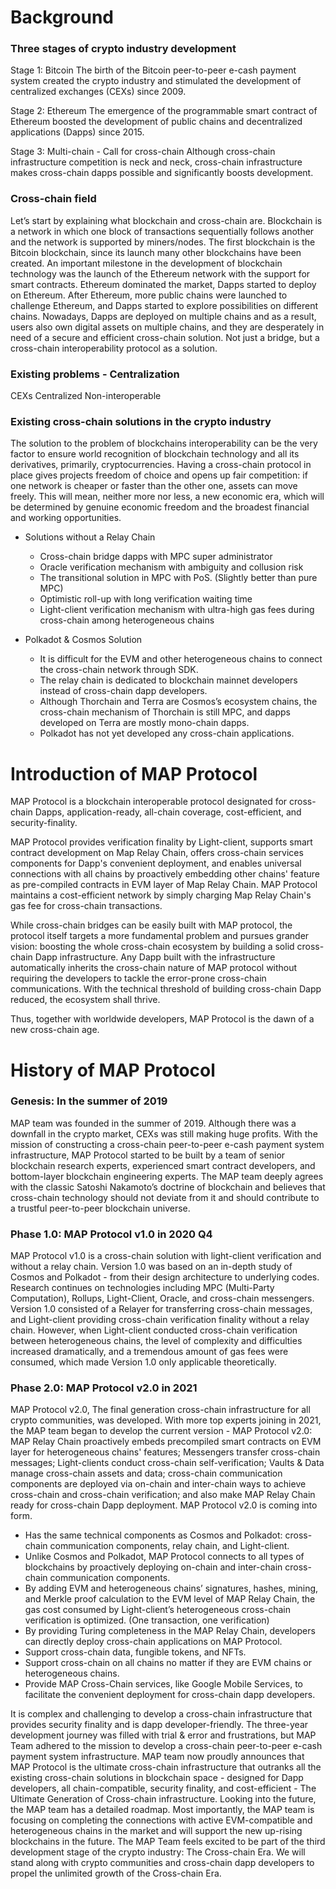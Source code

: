 # Background

### Three stages of crypto industry development

Stage 1: Bitcoin
The birth of the Bitcoin peer-to-peer e-cash payment system created the crypto industry and stimulated the development of centralized exchanges (CEXs) since 2009.

Stage 2: Ethereum
The emergence of the programmable smart contract of Ethereum boosted the development of public chains and decentralized applications (Dapps) since 2015.

Stage 3: Multi-chain - Call for cross-chain
Although cross-chain infrastructure competition is neck and neck, cross-chain infrastructure makes cross-chain dapps possible and significantly boosts development.

### Cross-chain field

Let’s start by explaining what blockchain and cross-chain are. Blockchain is a network in which one block of transactions sequentially follows another and the network is supported by miners/nodes. The first blockchain is the Bitcoin blockchain, since its launch many other blockchains have been created. An important milestone in the development of blockchain technology was the launch of the Ethereum network with the support for smart contracts. Ethereum dominated the market, Dapps started to deploy on Ethereum. After Ethereum, more public chains were launched to challenge Ethereum, and Dapps started to explore possibilities on different chains. Nowadays, Dapps are deployed on multiple chains and as a result, users also own digital assets on multiple chains, and they are desperately in need of a secure and efficient cross-chain solution. Not just a bridge, but a cross-chain interoperability protocol as a solution.

### Existing problems - Centralization

CEXs
Centralized
Non-interoperable

### Existing cross-chain solutions in the crypto industry

The solution to the problem of blockchains interoperability can be the very factor to ensure world recognition of blockchain technology and all its derivatives, primarily, cryptocurrencies. Having a cross-chain protocol in place gives projects freedom of choice and opens up fair competition: if one network is cheaper or faster than the other one, assets can move freely. This will mean, neither more nor less, a new economic era, which will be determined by genuine economic freedom and the broadest financial and working opportunities.

- Solutions without a Relay Chain
  * Cross-chain bridge dapps with MPC super administrator
  * Oracle verification mechanism with ambiguity and collusion risk
  * The transitional solution in MPC with PoS. (Slightly better than pure MPC)
  * Optimistic roll-up with long verification waiting time
  * Light-client verification mechanism with ultra-high gas fees during cross-chain among heterogeneous chains

- Polkadot & Cosmos Solution

  * It is difficult for the EVM and other heterogeneous chains to connect the cross-chain network through SDK.
  * The relay chain is dedicated to blockchain mainnet developers instead of cross-chain dapp developers.  
  * Although Thorchain and Terra are Cosmos’s ecosystem chains, the cross-chain mechanism of Thorchain is still MPC, and dapps developed on Terra are mostly mono-chain dapps.
  * Polkadot has not yet developed any cross-chain applications. 

# Introduction of MAP Protocol

MAP Protocol is a blockchain interoperable protocol designated for cross-chain Dapps, application-ready, all-chain coverage, cost-efficient, and security-finality.

MAP Protocol provides verification finality by Light-client, supports smart contract development on Map Relay Chain, offers cross-chain services components for Dapp's convenient deployment, and enables universal connections with all chains by proactively embedding other chains' feature as pre-compiled contracts in EVM layer of Map Relay Chain. MAP Protocol maintains a cost-efficient network by simply charging Map Relay Chain's gas fee for cross-chain transactions.

While cross-chain bridges can be easily built with MAP protocol, the protocol itself targets a more fundamental problem and pursues grander vision: boosting the whole cross-chain ecosystem by building a solid cross-chain Dapp infrastructure. Any Dapp built with the infrastructure automatically inherits the cross-chain nature of MAP protocol without requiring the developers to tackle the error-prone cross-chain communications. With the technical threshold of building cross-chain Dapp reduced, the ecosystem shall thrive.

Thus, together with worldwide developers, MAP Protocol is the dawn of a new cross-chain age.


# History of MAP Protocol
### Genesis: In the summer of 2019

MAP team was founded in the summer of 2019. Although there was a downfall in the crypto market, CEXs was still making huge profits. With the mission of constructing a cross-chain peer-to-peer e-cash payment system infrastructure, MAP Protocol started to be built by a team of senior blockchain research experts, experienced smart contract developers, and bottom-layer blockchain engineering experts. The MAP team deeply agrees with the classic Satoshi Nakamoto’s doctrine of blockchain and believes that cross-chain technology should not deviate from it and should contribute to a trustful peer-to-peer blockchain universe.

### Phase 1.0: MAP Protocol v1.0 in 2020 Q4

MAP Protocol v1.0  is a cross-chain solution with light-client verification and without a relay chain. Version 1.0 was based on an in-depth study of Cosmos and Polkadot - from their design architecture to underlying codes. Research continues on technologies including MPC (Multi-Party Computation), Rollups, Light-Client, Oracle, and cross-chain messengers. Version 1.0 consisted of a Relayer for transferring cross-chain messages, and Light-client providing cross-chain verification finality without a relay chain.
However, when Light-client conducted cross-chain verification between heterogeneous chains, the level of complexity and difficulties increased dramatically, and a tremendous amount of gas fees were consumed, which made Version 1.0 only applicable theoretically.

### Phase 2.0: MAP Protocol v2.0 in 2021

MAP Protocol v2.0, The final generation cross-chain infrastructure for all crypto communities, was developed. With more top experts joining in 2021, the MAP team began to develop the current version - MAP Protocol v2.0:  MAP Relay Chain proactively embeds precompiled smart contracts on EVM layer for heterogeneous chains' features; Messengers transfer cross-chain messages; Light-clients conduct cross-chain self-verification; Vaults & Data manage cross-chain assets and data;  cross-chain communication components are deployed via on-chain and inter-chain ways to achieve cross-chain and cross-chain verification; and also make MAP Relay Chain ready for cross-chain Dapp deployment. MAP Protocol v2.0 is coming into form.

- Has the same technical components as Cosmos and Polkadot: cross-chain communication components, relay chain, and Light-client.
- Unlike Cosmos and Polkadot, MAP Protocol connects to all types of blockchains by proactively deploying on-chain and inter-chain cross-chain communication components.
- By adding EVM and heterogeneous chains’ signatures, hashes, mining, and Merkle proof calculation to the EVM level of MAP Relay Chain, the gas cost consumed by Light-client’s heterogeneous cross-chain verification is optimized. (One transaction, one verification)
- By providing Turing completeness in the MAP Relay Chain, developers can directly deploy cross-chain applications on MAP Protocol.
- Support cross-chain data, fungible tokens, and NFTs.
- Support cross-chain on all chains no matter if they are EVM chains or heterogeneous chains.
- Provide MAP Cross-Chain services, like Google Mobile Services, to facilitate the convenient deployment for cross-chain dapp developers.

It is complex and challenging to develop a cross-chain infrastructure that provides security finality and is dapp developer-friendly. The three-year development journey was filled with trial & error and frustrations, but MAP Team adhered to the mission to develop a cross-chain peer-to-peer e-cash payment system infrastructure. MAP team now proudly announces that MAP Protocol is the ultimate cross-chain infrastructure that outranks all the existing cross-chain solutions in blockchain space - designed for Dapp developers, all chain-compatible, security finality, and cost-efficient - The Ultimate Generation of Cross-chain infrastructure. Looking into the future, the MAP team has a detailed roadmap. Most importantly, the MAP team is focusing on completing the connections with active EVM-compatible and heterogeneous chains in the market and will support the new up-rising blockchains in the future. The MAP Team feels excited to be part of the third development stage of the crypto industry: The Cross-chain Era. We will stand along with crypto communities and cross-chain dapp developers to propel the unlimited growth of the Cross-chain Era.
